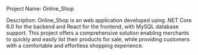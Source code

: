 Project Name: Online_Shop

Description:
Online_Shop is an web application developed using .NET Core 6.0 for the backend and React for the frontend, with MySQL database support. This project offers a comprehensive solution enabling merchants to quickly and easily list their products for sale, while providing customers with a comfortable and effortless shopping experience.

